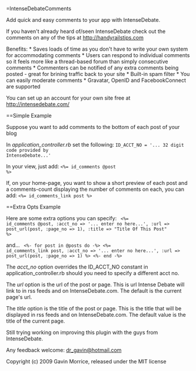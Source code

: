 =IntenseDebateComments

Add quick and easy comments to your app with IntenseDebate.

If you haven't already heard of/seen IntenseDebate check out the comments on any of the tips at http://handyrailstips.com

Benefits: 
	* Saves loads of time as you don't have to write your own system for accommodating comments
	* Users can respond to individual comments so it feels more like a thread-based forum than simply consecutive comments
	* Commenters can be notified of any extra comments being posted - great for brining traffic back to your site
	* Built-in spam filter
	* You can easily moderate comments
	* Gravatar, OpenID and FacebookConnect are supported

You can set up an account for your own site free at http://intensedebate.com/

==Simple Example

Suppose you want to add comments to the bottom of each post of your blog

In *application_controller.rb* set the following:
<code>ID_ACCT_NO = '... 32 digit code provided by IntenseDebate...'</code>

In your view, just add:
<code><%= id_comments @post %></code>

If, on your home-page, you want to show a short preview of each post and a comments-count displaying the number of comments on each, you can add:
<code><%= id_comments_link post %></code>
	
==Extra Opts Example

Here are some extra options you can specify:
<code>
	<%= id_comments @post, 
						:acct_no => '... enter no here...', 
						:url => post_url(post, :page_no => 1),
						:title => "Title Of This Post" %>
</code>

and...
<code>
<%- for post in @posts do -%>
	<%= id_comments_link post, :acct_no => '... enter no here...', :url => post_url(post, :page_no => 1) %>
<%- end -%>
</code>

The *acct_no* option overrides the ID_ACCT_NO constant in application_controller.rb should you need to specify a different acct no.

The *url* option is the url of the post or page. This is url Intense Debate will link to in rss feeds and on IntenseDebate.com. The default is the current page's url.

The *title* option is the title of the post or page. This is the title that will be displayed in rss feeds and on IntenseDebate.com. The default value is the title of the current page.


Still trying working on improving this plugin with the guys from IntenseDebate.

Any feedback welcome: dr_gavin@hotmail.com

Copyright (c) 2009 Gavin Morrice, released under the MIT license
